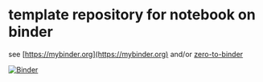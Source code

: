 # template repository for notebook on binder

see [https://mybinder.org](https://mybinder.org) and/or [zero-to-binder](https://the-turing-way.netlify.app/communication/binder/zero-to-binder.html)

[![Binder](https://mybinder.org/badge_logo.svg)](https://mybinder.org/v2/gh/drsimonmartin/bayesianLinearFit/HEAD?labpath=bayesian-linear-fitting.ipynb)
